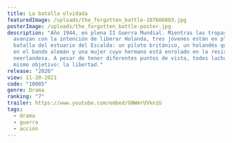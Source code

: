 ```yaml
---
title: La batalla olvidada
featuredImage: /uploads/the_forgotten_battle-107606803.jpg
posterImage: /uploads/the_forgotten_battle-poster.jpg
description: "Año 1944, en plena II Guerra Mundial. Mientras las tropas aliadas
  avanzan con la intención de liberar Holanda, tres jóvenes están en plena
  batalla del estuario del Escalda: un piloto británico, un holandés que lucha
  en el bando alemán y una mujer cuyo hermano está enrolado en la resistencia
  neerlandesa. A pesar de tener diferentes puntos de vista, todos luchan por un
  mismo objetivo: la libertad."
release: "2020"
view: 11-20-2021
code: "10085"
genre: Drama
ranking: "7"
trailer: https://www.youtube.com/embed/GNWmrUVknzU
tags:
  - drama
  - guerra
  - acción
---
```

